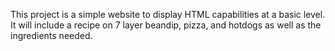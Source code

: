 This project is a simple website to display HTML capabilities at a basic level. It will include a recipe on 7 layer beandip, pizza, and hotdogs as well as the ingredients needed.
